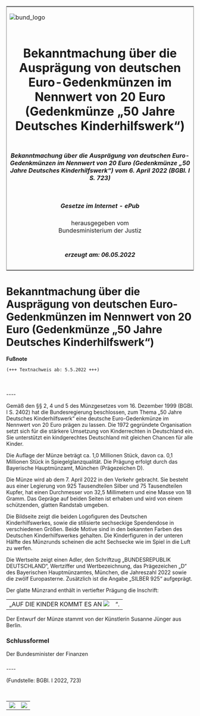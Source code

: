 <span id="DECKBLATT.html"></span>

<table border="0" frame="border" width="100%">

<tr valign="top">

<td align="left">

![bund\_logo](BfJ_2021_Web_de_de.gif)

</td>

<td align="right">

 

</td>

</tr>

<tr align="center" valign="middle">

<td colspan="2">

# Bekanntmachung über die Ausprägung von deutschen Euro-Gedenkmünzen im Nennwert von 20 Euro (Gedenkmünze „50 Jahre Deutsches Kinderhilfswerk“)

</td>

</tr>

<tr align="center" valign="middle">

<td colspan="2">

##### Bekanntmachung über die Ausprägung von deutschen Euro-Gedenkmünzen im Nennwert von 20 Euro (Gedenkmünze „50 Jahre Deutsches Kinderhilfswerk“) vom 6. April 2022 (BGBl. I S. 723)

</td>

</tr>

<tr align="center" valign="middle">

<td colspan="2">

  
  

##### Gesetze im Internet - ePub  
  
herausgegeben vom  
Bundesministerium der Justiz

</td>

</tr>

<tr align="center" valign="bottom">

<td colspan="2">

  
  

##### erzeugt am: 06.05.2022

</td>

</tr>

</table>

<span id="BJNR072300022.html"></span>

# Bekanntmachung über die Ausprägung von deutschen Euro-Gedenkmünzen im Nennwert von 20 Euro (Gedenkmünze „50 Jahre Deutsches Kinderhilfswerk“)

<div>

  
**Fußnote**

<div class="jnhtml">

<div>

<div class="jurAbsatz">

  

``` 
(+++ Textnachweis ab: 5.5.2022 +++)

 
```

</div>

</div>

</div>

</div>

<span id="BJNR072300022BJNE000100000.html"></span>

###   
\----

<div>

<div class="jnhtml">

<div>

<div class="jurAbsatz">

Gemäß den §§ 2, 4 und 5 des Münzgesetzes vom 16. Dezember 1999 (BGBl. I
S. 2402) hat die Bundesregierung beschlossen, zum Thema „50 Jahre
Deutsches Kinderhilfswerk“ eine deutsche Euro-Gedenkmünze im Nennwert
von 20 Euro prägen zu lassen. Die 1972 gegründete Organisation setzt
sich für die stärkere Umsetzung von Kinderrechten in Deutschland ein.
Sie unterstützt ein kindgerechtes Deutschland mit gleichen Chancen für
alle Kinder.

</div>

<div class="jurAbsatz">

Die Auflage der Münze beträgt ca. 1,0 Millionen Stück, davon ca. 0,1
Millionen Stück in Spiegelglanzqualität. Die Prägung erfolgt durch das
Bayerische Hauptmünzamt, München (Prägezeichen D).

</div>

<div class="jurAbsatz">

Die Münze wird ab dem 7. April 2022 in den Verkehr gebracht. Sie besteht
aus einer Legierung von 925 Tausendteilen Silber und 75 Tausendteilen
Kupfer, hat einen Durchmesser von 32,5 Millimetern und eine Masse von 18
Gramm. Das Gepräge auf beiden Seiten ist erhaben und wird von einem
schützenden, glatten Randstab umgeben.

</div>

<div class="jurAbsatz">

Die Bildseite zeigt die beiden Logofiguren des Deutschen
Kinderhilfswerkes, sowie die stilisierte sechseckige Spendendose in
verschiedenen Größen. Beide Motive sind in den bekannten Farben des
Deutschen Kinderhilfswerkes gehalten. Die Kinderfiguren in der unteren
Hälfte des Münzrunds scheinen die acht Sechsecke wie im Spiel in die
Luft zu werfen.

</div>

<div class="jurAbsatz">

Die Wertseite zeigt einen Adler, den Schriftzug „BUNDESREPUBLIK
DEUTSCHLAND“, Wertziffer und Wertbezeichnung, das Prägezeichen „D“ des
Bayerischen Hauptmünzamtes, München, die Jahreszahl 2022 sowie die zwölf
Europasterne. Zusätzlich ist die Angabe „SILBER 925“ aufgeprägt.

</div>

<div class="jurAbsatz">

Der glatte Münzrand enthält in vertiefter Prägung die Inschrift:

</div>

<div class="jurAbsatz">

|                                                               |    |
| ------------------------------------------------------------: | :- |
| „AUF DIE KINDER KOMMT ES AN ![](bgbl1_2022_j0723-1_0010.jpeg) | “. |

</div>

<div class="jurAbsatz">

Der Entwurf der Münze stammt von der Künstlerin Susanne Jünger aus
Berlin.

</div>

</div>

</div>

</div>

<span id="BJNR072300022BJNE000200000.html"></span>

### Schlussformel  

<div>

<div class="jnhtml">

<div>

<div class="jurAbsatz">

<span class="SP">Der Bundesminister der Finanzen</span>

</div>

</div>

</div>

</div>

<span id="BJNR072300022BJNE000300000.html"></span>

###   
\----

<div>

<div class="jnhtml">

<div>

<div class="jurAbsatz">

<div class="kommentar_Fundstelle">

(Fundstelle: BGBl. I 2022, 723)

</div>

</div>

<div class="jurAbsatz">

 

</div>

|                                   |                                   |
| :-------------------------------: | :-------------------------------: |
| ![](bgbl1_2022_j0723-1_0020.jpeg) | ![](bgbl1_2022_j0723-1_0030.jpeg) |

</div>

</div>

</div>
